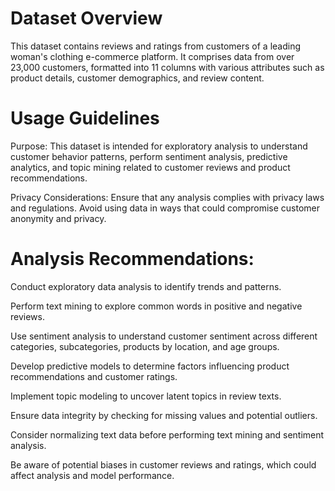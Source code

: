 # Dataset Overview
This dataset contains reviews and ratings from customers of a leading woman's clothing e-commerce platform. It comprises data from over 23,000 customers, formatted into 11 columns with various attributes such as product details, customer demographics, and review content.

# Usage Guidelines
Purpose: This dataset is intended for exploratory analysis to understand customer behavior patterns, perform sentiment analysis, predictive analytics, and topic mining related to customer reviews and product recommendations.

Privacy Considerations: Ensure that any analysis complies with privacy laws and regulations. Avoid using data in ways that could compromise customer anonymity and privacy.

# Analysis Recommendations:
Conduct exploratory data analysis to identify trends and patterns.

Perform text mining to explore common words in positive and negative reviews.

Use sentiment analysis to understand customer sentiment across different categories, subcategories, products by location, and age groups.

Develop predictive models to determine factors influencing product recommendations and customer ratings.

Implement topic modeling to uncover latent topics in review texts.

Ensure data integrity by checking for missing values and potential outliers.

Consider normalizing text data before performing text mining and sentiment analysis.

Be aware of potential biases in customer reviews and ratings, which could affect analysis and model performance.
